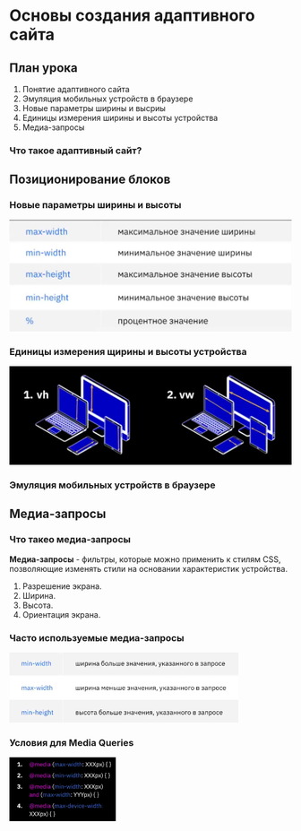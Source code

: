 # Основы создания адаптивного сайта 

## План урока 
1. Понятие адаптивного сайта
2. Эмуляция мобильных устройств в браузере 
3. Новые параметры ширины и высриы 
4. Единицы измерения ширины и высоты устройства 
5. Медиа-запросы

### Что такое адаптивный сайт?
## Позиционирование блоков 
### Новые параметры ширины и высоты 
![](image-10.png)
### Единицы измерения щирины и высоты устройства 
![](image-11.png) 

### Эмуляция мобильных устройств в браузере 
## Медиа-запросы
### Что такео медиа-запросы
__Медиа-запросы__ - фильтры, которые можно применить к стилям CSS, позволяющие изменять стили на основании характеристик устройства.
1. Разрешение экрана. 
2. Ширина.
3. Высота.
4. Ориентация экрана. 
### Часто используемые медиа-запросы 
![](image-12.png)
### Условия для Media Queries
![](image-13.png)
